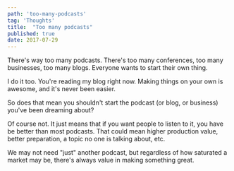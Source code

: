 ```yaml
---
path: 'too-many-podcasts'
tag: 'Thoughts'
title:  "Too many podcasts"
published: true
date: 2017-07-29
---
```

There's way too many podcasts.  There's too many conferences, too many businesses, too many blogs.  Everyone wants to start their own thing.

I do it too.  You're reading my blog right now.  Making things on your own is awesome, and it's never been easier.  

So does that mean you shouldn't start the podcast (or blog, or business) you've been dreaming about?

Of course not.  It just means that if you want people to listen to it, you have be better than most podcasts.  That could mean higher production value, better preparation, a topic no one is talking about, etc.

We may not need "just" another podcast, but regardless of how saturated a market may be, there's always value in making something great.
